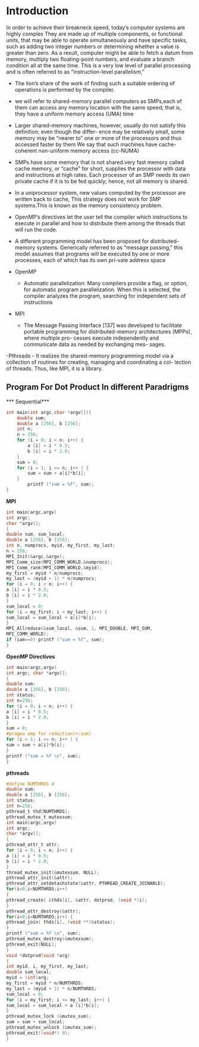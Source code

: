 # Introduction

In order to achieve their breakneck speed, today’s computer systems are highly complex  They are made up of multiple components, or functional units, that may be able to operate simultaneously and have specific tasks, such as adding two integer numbers or determining whether a value is greater than zero. As a result, computer might be able to fetch a datum from memory, multiply two floating-point numbers, and evaluate a branch condition all at the same time. This is a very low level of parallel processing and is often referred to as “instruction-level parallelism,”

- The lion’s share of the work of finding such a suitable ordering of operations is performed by the compiler.

- we will refer to shared-memory parallel computers as SMPs,each of them can access any memory location with the same speed; that is, they have a uniform memory access (UMA) time

- Larger shared-memory machines, however, usually do not satisfy this definition; even though the differ- ence may be relatively small, some memory may be “nearer to” one or more of the processors and thus accessed faster by them We say that such machines have cache-coherent non-uniform memory access (cc-NUMA)

- SMPs have some memory that is not shared.very fast memory called cache memory, or “cache” for short, supplies the processor with data and instructions at high rates. Each processor of an SMP needs its own private cache if it is to be fed quickly; hence, not all memory is shared.

- In a uniprocessor system, new values computed by the processor are written back to cache, This strategy does not work for SMP systems.This is known as the memory consistency problem.

- OpenMP’s directives let the user tell the compiler which instructions to execute in parallel and how to distribute them among the threads that will run the code.

- A different programming model has been proposed for distributed-memory systems. Generically referred to as “message passing,” this model assumes that programs will be executed by one or more processes, each of which has its own pri-vate address space


- OpenMP
  - Automatic parallelization: Many compilers provide a flag, or option, for automatic program parallelization. When this is selected, the compiler analyzes the program, searching for independent sets of instructions
- MPI
  - The Message Passing Interface [137] was developed to facilitate portable programming for distributed-memory architectures (MPPs), where multiple pro- cesses execute independently and communicate data as needed by exchanging mes- sages.

-Pthreads
	- It realizes the shared-memory programming model via a collection of routines for creating, managing and coordinating a col- lection of threads. Thus, like MPI, it is a library.
 
 
## Program For Dot Product In different Paradrigms

*** Sequential***

``` c
int main(int argc,char *argv[]){
	double sum;
	double a [256], b [256];
	int n;
	n = 256;
	for (i = 0; i < n; i++) {
		a [i] = i * 0.5;
		b [i] = i * 2.0;
	}
	sum = 0;
	for (i = 1; i <= n; i++ ) {
		sum = sum + a[i]*b[i];
	}
		printf ("sum = %f", sum);
}
```
**MPI**

```c
int main(argc,argv)
int argc;
char *argv[];
{
double sum, sum_local;
double a [256], b [256];
int n, numprocs, myid, my_first, my_last;
n = 256;
MPI_Init(&argc,&argv);
MPI_Comm_size(MPI_COMM_WORLD,&numprocs);
MPI_Comm_rank(MPI_COMM_WORLD,&myid);
my_first = myid * n/numprocs;
my_last = (myid + 1) * n/numprocs;
for (i = 0; i < n; i++) {
a [i] = i * 0.5;
b [i] = i * 2.0;
}
sum_local = 0;
for (i = my_first; i < my_last; i++) {
sum_local = sum_local + a[i]*b[i];
}
MPI_Allreduce(&sum_local, &sum, 1, MPI_DOUBLE, MPI_SUM,
MPI_COMM_WORLD);
if (iam==0) printf ("sum = %f", sum);
}
```

**OpenMP Directives**
```c
int main(argc,argv)
int argc; char *argv[];
{
double sum;
double a [256], b [256];
int status;
int n=256;
for (i = 0; i < n; i++) {
a [i] = i * 0.5;
b [i] = i * 2.0;
}
sum = 0;
#pragma omp for reduction(+:sum)
for (i = 1; i <= n; i++ ) {
sum = sum + a[i]*b[i];
}
printf ("sum = %f \n", sum);
}
```


**pthreads**

```c
#define NUMTHRDS 4
double sum;
double a [256], b [256];
int status;
int n=256;
pthread_t thd[NUMTHRDS];
pthread_mutex_t mutexsum;
int main(argc,argv)
int argc;
char *argv[];
{
pthread_attr_t attr;
for (i = 0; i < n; i++) {
a [i] = i * 0.5;
b [i] = i * 2.0;
}
thread_mutex_init(&mutexsum, NULL);
pthread_attr_init(&attr);
pthread_attr_setdetachstate(&attr, PTHREAD_CREATE_JOINABLE);
for(i=0;i<NUMTHRDS;i++)
{
pthread_create( &thds[i], &attr, dotprod, (void *)i);
}
pthread_attr_destroy(&attr);
for(i=0;i<NUMTHRDS;i++) {
pthread_join( thds[i], (void **)&status);
}
printf ("sum = %f \n", sum);
pthread_mutex_destroy(&mutexsum);
pthread_exit(NULL);
}
void *dotprod(void *arg)
{
int myid, i, my_first, my_last;
double sum_local;
myid = (int)arg;
my_first = myid * n/NUMTHRDS;
my_last = (myid + 1) * n/NUMTHRDS;
sum_local = 0;
for (i = my_first; i <= my_last; i++) {
sum_local = sum_local + a [i]*b[i];
}
pthread_mutex_lock (&mutex_sum);
sum = sum + sum_local;
pthread_mutex_unlock (&mutex_sum);
pthread_exit((void*) 0);
}
```
